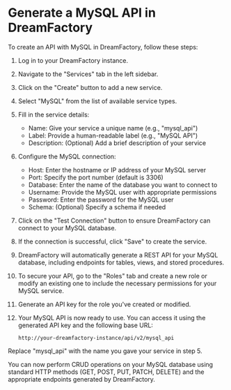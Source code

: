 

  # Generate a MySQL API in DreamFactory

To create an API with MySQL in DreamFactory, follow these steps:

1. Log in to your DreamFactory instance.

2. Navigate to the "Services" tab in the left sidebar.

3. Click on the "Create" button to add a new service.

4. Select "MySQL" from the list of available service types.

5. Fill in the service details:
   - Name: Give your service a unique name (e.g., "mysql_api")
   - Label: Provide a human-readable label (e.g., "MySQL API")
   - Description: (Optional) Add a brief description of your service

6. Configure the MySQL connection:
   - Host: Enter the hostname or IP address of your MySQL server
   - Port: Specify the port number (default is 3306)
   - Database: Enter the name of the database you want to connect to
   - Username: Provide the MySQL user with appropriate permissions
   - Password: Enter the password for the MySQL user
   - Schema: (Optional) Specify a schema if needed

7. Click on the "Test Connection" button to ensure DreamFactory can connect to your MySQL database.

8. If the connection is successful, click "Save" to create the service.

9. DreamFactory will automatically generate a REST API for your MySQL database, including endpoints for tables, views, and stored procedures.

10. To secure your API, go to the "Roles" tab and create a new role or modify an existing one to include the necessary permissions for your MySQL service.

11. Generate an API key for the role you've created or modified.

12. Your MySQL API is now ready to use. You can access it using the generated API key and the following base URL:

    `http://your-dreamfactory-instance/api/v2/mysql_api`

Replace "mysql_api" with the name you gave your service in step 5.

You can now perform CRUD operations on your MySQL database using standard HTTP methods (GET, POST, PUT, PATCH, DELETE) and the appropriate endpoints generated by DreamFactory.

  